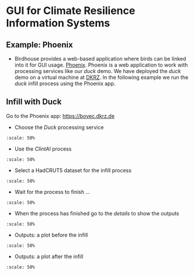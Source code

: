 # GUI for Climate Resilience Information Systems

## Example: Phoenix

* Birdhouse provides a web-based application where birds can be linked into it for GUI usage.  [Phoenix](https://github.com/bird-house/pyramid-phoenix). Phoenix is a web application to work with processing services like our *duck* demo.
We have deployed the *duck* demo on a virtual machine at [DKRZ](https://www.dkrz.de/en/).
In the following example we run the *duck* infill process using the Phoenix app.

## Infill with Duck

Go to the Phoenix app:
https://bovec.dkrz.de

* Choose the *Duck* processing service
```{figure} /media/phoenix-duck-wps.png
:scale: 50%
```

* Use the *ClintAI* process
```{figure} /media/phoenix-duck-processes.png
:scale: 50%
```

* Select a HadCRUT5 dataset for the infill process
```{figure} /media/phoenix-duck-infill.png
:scale: 50%
```

* Wait for the process to finish ...
```{figure} /media/phoenix-duck-monitor.png
:scale: 50%
```

* When the process has finished go to the *details* to show the outputs
```{figure} /media/phoenix-duck-outputs.png
:scale: 50%
```

* Outputs: a plot before the infill
```{figure} /media/duck-plot-before.png
:scale: 50%
```

* Outputs: a plot after the infill
```{figure} /media/duck-plot-after.png
:scale: 50%
```
